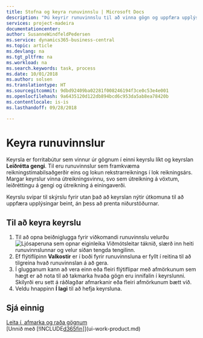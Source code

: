 ```yaml
---
title: Stofna og keyra runuvinnslu | Microsoft Docs
description: "Þú keyrir runuvinnslu til að vinna gögn og uppfæra upplýsingar, til dæmis að framkvæma tímabundnar bókhaldsaðgerðir eða útreikninga."
services: project-madeira
documentationcenter: 
author: SusanneWindfeldPedersen
ms.service: dynamics365-business-central
ms.topic: article
ms.devlang: na
ms.tgt_pltfrm: na
ms.workload: na
ms.search.keywords: task, process
ms.date: 10/01/2018
ms.author: solsen
ms.translationtype: HT
ms.sourcegitcommit: 9dbd92409ba02281f008246194f3ce0c53e4e001
ms.openlocfilehash: 9a6435120d122db894bcd6c953da5ab8ea78420b
ms.contentlocale: is-is
ms.lasthandoff: 09/28/2018

---
```

# <a name="run-batch-jobs"></a>Keyra runuvinnslur
Keyrsla er forritabútur sem vinnur úr gögnum í einni keyrslu líkt og keyrslan **Leiðrétta gengi**. Til eru runuvinnslur sem framkvæma reikningstímabilsaðgerðir eins og lokun rekstrarreiknings í lok reikningsárs. Margar keyrslur vinna útreikningsvinnu, svo sem útreikning á vöxtum, leiðréttingu á gengi og útreikning á einingaverði.

Keyrslu svipar til skýrslu fyrir utan það að keyrslan nýtir útkomuna til að uppfæra upplýsingar beint, án þess að prenta niðurstöðurnar.

## <a name="to-run-a-batch-job"></a>Til að keyra keyrslu
1. Til að opna beiðniglugga fyrir viðkomandi runuvinnslu velurðu ![Ljósaperuna sem opnar eiginleika Viðmótsleitar](media/ui-search/search_small.png "Segðu mér hvað þú vilt gera") táknið, slærð inn heiti runuvinnslunnar og velur síðan tengda tengilinn.
2. Ef flýtiflipinn **Valkostir** er í boði fyrir runuvinnsluna er fyllt í reitina til að tilgreina hvað runuvinnslan á að gera.
3. Í glugganum kann að vera einn eða fleiri flýtiflipar með afmörkunum sem hægt er að nota til að takmarka hvaða gögn eru innifalin í keyrslunni. Skilyrði eru sett á ráðlagðar afmarkanir eða fleiri afmörkunum bætt við.
4. Veldu hnappinn **Í lagi** til að hefja keyrsluna.

## <a name="see-also"></a>Sjá einnig
[Leita í, afmarka og raða gögnum](ui-enter-criteria-filters.md)  
[Unnið með [!INCLUDE[d365fin](includes/d365fin_md.md)]](ui-work-product.md)

